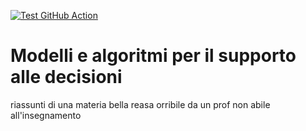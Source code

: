 [![Test GitHub Action](https://github.com/kanopo/modelli-e-algoritmi-per-il-supporto-alle-decisioni/actions/workflows/latex.yml/badge.svg?branch=main)](https://github.com/kanopo/modelli-e-algoritmi-per-il-supporto-alle-decisioni/actions/workflows/latex.yml)


# Modelli e algoritmi per il supporto alle decisioni

riassunti di una materia bella reasa orribile da un prof non abile all'insegnamento
